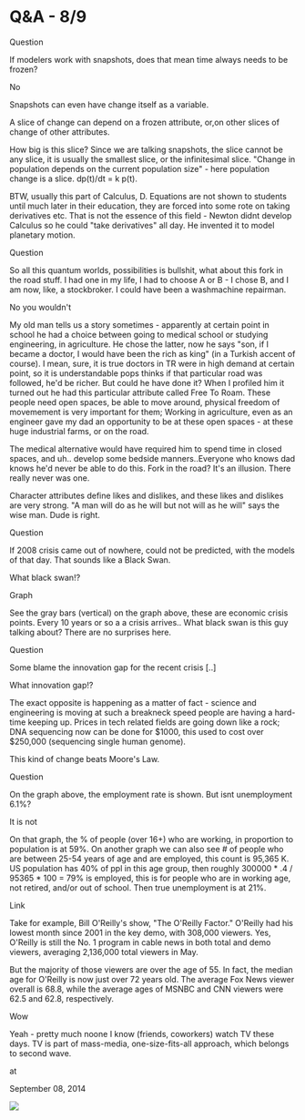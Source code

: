 # Q&A - 8/9

Question

If modelers work with snapshots, does that mean time always needs to be  frozen?

No

Snapshots can even have change itself as a variable. 

A slice of change
 can depend on a frozen attribute, or,on other slices of change of
other attributes.

How big is this slice? Since we are talking 
snapshots, the slice cannot be any slice, it is usually the smallest 
slice, or the infinitesimal slice. "Change in population depends on the current population size" - here population change is a slice. dp(t)/dt = k p(t).

BTW, usually this part of Calculus, D. Equations are not shown to students until much later in their education, they are forced into some rote on taking derivatives etc. That is not the essence of this field - Newton didnt develop Calculus so he could "take derivatives" all day. He invented it to model planetary motion. 

Question

So all this quantum worlds, possibilities is bullshit, what about this fork in the road stuff. I had one in my life, I had to choose A or B - I chose B, and I am now, like, a stockbroker. I could have been a washmachine repairman.

No you wouldn't

My old man tells us a story sometimes - apparently at certain point in 
school he had a choice between going to medical school or studying 
engineering, in agriculture. He chose the latter, now he says "son, if I became a doctor, I would have been the rich as king" (in a 
Turkish accent of course). I mean, sure, it is true doctors in 
TR were in high demand at certain point, so it is understandable pops thinks if that particular road was followed, he'd be richer. But could he have done it? When I profiled him it turned out he had this particular attribute called Free To Roam. These people need open spaces, be able to move around,  physical freedom of movemement is very important for them; Working in agriculture, even as an engineer gave my dad an opportunity 
to be at these open spaces - at these huge industrial farms, or on the 
road.

The medical alternative would have required him to spend time in closed spaces, and uh.. develop some  bedside manners..Everyone who knows dad knows he'd never be able to do 
this. Fork in the road? It's an illusion. There really never was one.

Character attributes define likes and dislikes, and these likes and dislikes are very strong. "A man will do as he will but not will as he will" says the wise man. Dude is right. 

Question

If 2008 crisis came out of nowhere, could not be predicted, with the models of that day. That sounds like a Black Swan.

What black swan!?

Graph




See  the gray bars (vertical) on the graph above, these are economic crisis points. Every 10 years or so a a crisis arrives.. What black swan is this guy talking about? There are no surprises here. 

Question

Some blame the innovation gap for the recent crisis [..]

What innovation gap!?

The exact opposite is happening as a matter of fact - science and engineering is moving at such a breakneck speed people are having a hard-time keeping up. Prices in tech related fields are going down like a rock; DNA sequencing now can be done for $1000, this used to cost over $250,000 (sequencing single human genome).

This kind of change beats Moore's Law.

Question

On the graph above, the employment rate is shown. But isnt unemployment 6.1%?

It is not

On that graph, the % of people (over 16+) who are working, in proportion to population is at 59%. On another graph we can also see  # of people who are between 25-54 years of age and are employed, this count is 95,365 K. US population has 40% of ppl in this age group, then roughly 300000 * .4 / 95365 * 100 = 79% is employed, this is for people who are in working age, not retired, and/or out of school. Then true unemployment is at 21%.

Link

Take for example, Bill O'Reilly's show, "The O'Reilly Factor." O'Reilly had his lowest month since 2001 in the key demo, with 308,000 viewers. Yes, O'Reilly is still the No. 1 program in cable news in both total and demo viewers, averaging 2,136,000 total viewers in May.

But the majority of those viewers are over the age of 55. In fact, the median age for O'Reilly is now just over 72 years old. The average Fox News viewer overall is 68.8, while the average ages of MSNBC and CNN viewers were 62.5 and 62.8, respectively.

Wow

Yeah - pretty much noone I know (friends, coworkers) watch TV these days. TV is part of mass-media, one-size-fits-all approach, which belongs to second wave.







at

September 08, 2014















![](Screenshot%2Bfrom%2B2014-09-05%2B15%3A49%3A40.png)
